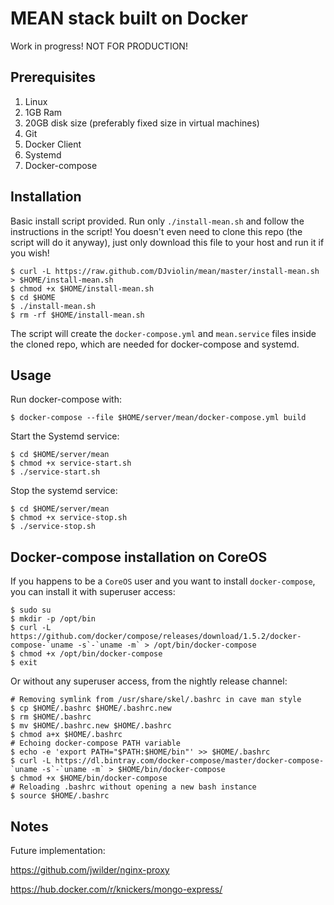 # MEAN stack built on Docker

Work in progress! NOT FOR PRODUCTION!

## Prerequisites

1. Linux
2. 1GB Ram
3. 20GB disk size (preferably fixed size in virtual machines)
4. Git
5. Docker Client
6. Systemd
7. Docker-compose

## Installation

Basic install script provided. Run only `./install-mean.sh` and follow the instructions in the script! You doesn't even need to clone this repo (the script will do it anyway), just only download this file to your host and run it if you wish!

```
$ curl -L https://raw.github.com/DJviolin/mean/master/install-mean.sh > $HOME/install-mean.sh
$ chmod +x $HOME/install-mean.sh
$ cd $HOME
$ ./install-mean.sh
$ rm -rf $HOME/install-mean.sh
```

The script will create the `docker-compose.yml` and `mean.service` files inside the cloned repo, which are needed for docker-compose and systemd.

## Usage

Run docker-compose with:

```
$ docker-compose --file $HOME/server/mean/docker-compose.yml build
```

Start the Systemd service:

```
$ cd $HOME/server/mean
$ chmod +x service-start.sh
$ ./service-start.sh
```

Stop the systemd service:

```
$ cd $HOME/server/mean
$ chmod +x service-stop.sh
$ ./service-stop.sh
```

## Docker-compose installation on CoreOS

If you happens to be a `CoreOS` user and you want to install `docker-compose`, you can install it with superuser access:

```
$ sudo su
$ mkdir -p /opt/bin
$ curl -L https://github.com/docker/compose/releases/download/1.5.2/docker-compose-`uname -s`-`uname -m` > /opt/bin/docker-compose
$ chmod +x /opt/bin/docker-compose
$ exit
```

Or without any superuser access, from the nightly release channel:

```
# Removing symlink from /usr/share/skel/.bashrc in cave man style
$ cp $HOME/.bashrc $HOME/.bashrc.new
$ rm $HOME/.bashrc
$ mv $HOME/.bashrc.new $HOME/.bashrc
$ chmod a+x $HOME/.bashrc
# Echoing docker-compose PATH variable
$ echo -e 'export PATH="$PATH:$HOME/bin"' >> $HOME/.bashrc
$ curl -L https://dl.bintray.com/docker-compose/master/docker-compose-`uname -s`-`uname -m` > $HOME/bin/docker-compose
$ chmod +x $HOME/bin/docker-compose
# Reloading .bashrc without opening a new bash instance
$ source $HOME/.bashrc
```

## Notes

Future implementation:

https://github.com/jwilder/nginx-proxy

https://hub.docker.com/r/knickers/mongo-express/
